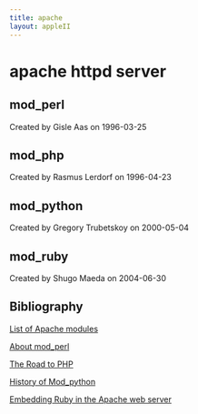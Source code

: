 ```yaml
---
title: apache
layout: appleII
---
```

apache httpd server
===================

mod_perl
--------
Created by Gisle Aas on 1996-03-25

mod_php
-------
Created by Rasmus Lerdorf on 1996-04-23

mod_python
----------
Created by Gregory Trubetskoy on 2000-05-04

mod_ruby
--------
Created by Shugo Maeda on 2004-06-30

Bibliography
------------

[List of Apache modules](https://en.wikipedia.org/wiki/List_of_Apache_modules)

[About mod_perl](http://perl.apache.org/about/history.html#Beginnings)

[The Road to PHP](http://talks.php.net/show/community/2)

[History of Mod_python](http://modpython.org/live/current/doc-html/license.html#history)

[Embedding Ruby in the Apache web server](https://github.com/shugo/mod_ruby)
